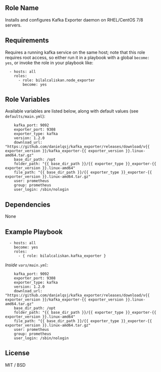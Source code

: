 ## Role Name

Installs and configures Kafka Exporter daemon on RHEL/CentOS 7/8 servers.

## Requirements

Requires a running kafka service on the same host; note that this role requires root access, so either run it in a playbook with a global `become: yes`, or invoke the role in your playbook like:

      - hosts: all
        roles:
          - role: bilalcaliskan.node_exporter
            become: yes

## Role Variables

Available variables are listed below, along with default values (see `defaults/main.yml`):

        kafka_port: 9092
        exporter_port: 9308
        exporter_type: kafka
        version: 1.2.0
        download_url: "https://github.com/danielqsj/kafka_exporter/releases/download/v{{ exporter_version }}/kafka_exporter-{{ exporter_version }}.linux-amd64.tar.gz"
        base_dir_path: /opt
        folder_path: "{{ base_dir_path }}/{{ exporter_type }}_exporter-{{ exporter_version }}.linux-amd64"
        file_path: "{{ base_dir_path }}/{{ exporter_type }}_exporter-{{ exporter_version }}.linux-amd64.tar.gz"
        user: prometheus
        group: prometheus
        user_login: /sbin/nologin

## Dependencies

None

## Example Playbook

      - hosts: all
        become: yes
        roles:
          - { role: bilalcaliskan.kafka_exporter }

*Inside `vars/main.yml`*:

        kafka_port: 9092
        exporter_port: 9308
        exporter_type: kafka
        version: 1.2.0
        download_url: "https://github.com/danielqsj/kafka_exporter/releases/download/v{{ exporter_version }}/kafka_exporter-{{ exporter_version }}.linux-amd64.tar.gz"
        base_dir_path: /opt
        folder_path: "{{ base_dir_path }}/{{ exporter_type }}_exporter-{{ exporter_version }}.linux-amd64"
        file_path: "{{ base_dir_path }}/{{ exporter_type }}_exporter-{{ exporter_version }}.linux-amd64.tar.gz"
        user: prometheus
        group: prometheus
        user_login: /sbin/nologin

## License

MIT / BSD
